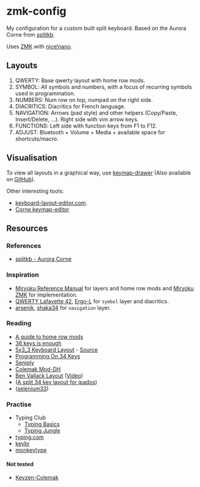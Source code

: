 zmk-config
==========

My configuration for a custom built split keyboard.
Based on the Aurora Corne from [splitkb](https://splitkb.com).

Uses [ZMK](https://zmk.dev/) with [nice!nano](https://nicekeyboards.com/nice-nano).

## Layouts

1. QWERTY: Base qwerty layout with home row mods.
2. SYMBOL: All symbols and numbers, with a focus of recurring symbols used in programmation.
3. NUMBERS: Num row on top, numpad on the right side.
4. DIACRITICS: Diacritics for French language. 
5. NAVIGATION: Arrows (pad style) and other helpers (Copy/Paste, Insert/Delete, ...). Right side with vim arrow keys.
6. FUNCTIONS: Left side with function keys from F1 to F12. 
7. ADJUST: Bluetooth + Volume + Media + available space for shortcuts/macro.

## Visualisation

To view all layouts in a graphical way, use [keymap-drawer](https://keymap-drawer.streamlit.app/) (Also available on [GitHub](https://github.com/caksoylar/keymap-drawer)).

Other interesting tools:
* [keyboard-layout-editor.com](http://www.keyboard-layout-editor.com/#/).
* [Corne keymap-editor](https://nickcoutsos.github.io/keymap-editor/)

## Resources

### References

- [splitkb - Aurora Corne](https://github.com/splitkb/aurora/tree/master/Aurora%20Corne)

### Inspiration

- [Miryoku Reference Manual](https://github.com/manna-harbour/miryoku/tree/master/docs/reference) for layers
  and home row mods and [Miryoku ZMK](https://github.com/manna-harbour/miryoku_zmk) for implementation.
- [QWERTY Lafayette 42](https://qwerty-lafayette.org/42), [Ergo-L](https://ergol.org/) for `symbol` layer and diacritics.
- [arsenik](https://github.com/OneDeadKey/arsenik), [shaka34](https://github.com/lobre/shaka34) for `navigation` layer.

### Reading

- [A guide to home row mods](https://precondition.github.io/home-row-mods#putting-home-row-mods-on-almost-all-layers)
- [36 keys is enough](https://pcoves.gitlab.io/en/blog/keyboard-36-keys/)
- [5x3_3 Keyboard Layout](https://evantravers.com/articles/2023/05/27/5x3-3-keyboard-layout/#fn1) - [Source](https://github.com/evantravers/zmk-config/blob/master/config/corneish_zen.keymap)
- [Programming On 34 Keys](https://peppe.rs/posts/programming_on_34_keys/)
- [Seniply](https://stevep99.github.io/seniply/)
- [Colemak Mod-DH](https://colemakmods.github.io/mod-dh/)
- [Ben Vallack Layout](https://github.com/benvallack/zmk-config/blob/84ae125986b18e1e6dfb1f2a6a15777429f29520/config/cradio.keymap) ([Video](https://www.youtube.com/watch?v=8wZ8FRwOzhU))
- ([A split 34 key layout for ipados](https://mattgemmell.scot/a-split-34-key-layout-for-ipados/))
- ([selenium33](https://github.com/OneDeadKey/arsenik/tree/main/mods/selenium33))

### Practise

- Typing Club
  - [Typing Basics](https://www.typingclub.com/sportal/program-1.game)
  - [Typing Jungle](https://www.typingclub.com/sportal/program-3.game)
- [typing.com](https://www.typing.com/student/lessons)
- [keybr](https://www.keybr.com)
- [monkeytype](https://monkeytype.com/)

#### Not tested

- [Keyzen-Colemak](http://first20hours.github.io/keyzen-colemak/)
